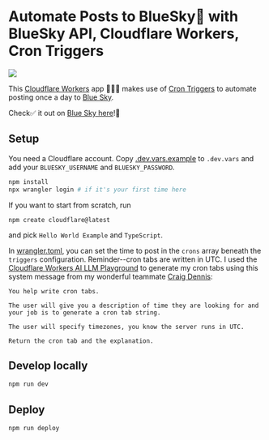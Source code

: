 # Automate Posts to BlueSky🦋 with BlueSky API, Cloudflare Workers, Cron Triggers
[<img src="https://img.youtube.com/vi/489fB42i_zA/0.jpg">](https://youtu.be/489fB42i_zA "Automate Bluesky Posts using Cloudflare Workers, Cron Triggers, and the Bluesky API!")

This [Cloudflare Workers](https://workers.cloudflare.com/) app 👩🏻‍💻 makes use of [Cron Triggers](https://developers.cloudflare.com/workers/configuration/cron-triggers/) to automate posting once a day to [Blue Sky](https://bsky.app/).

Check✅ it out on [Blue Sky here](https://bsky.app/profile/offby1bot.bsky.social)!👀

## Setup
You need a Cloudflare account. Copy [.dev.vars.example](./.dev.vars.example) to `.dev.vars` and add your `BLUESKY_USERNAME` and `BLUESKY_PASSWORD`.

```bash
npm install
npx wrangler login # if it's your first time here
```
If you want to start from scratch, run

```
npm create cloudflare@latest
```
and pick `Hello World Example` and `TypeScript`.

In [wrangler.toml](./wrangler.toml), you can set the time to post in the `crons` array beneath the `triggers` configuration. Reminder--cron tabs are written in UTC. I used the [Cloudflare Workers AI LLM Playground](https://playground.ai.cloudflare.com/) to generate my cron tabs using this system message from my wonderful teammate [Craig Dennis](https://twitter.com/craigsdennis):

```
You help write cron tabs.

The user will give you a description of time they are looking for and your job is to generate a cron tab string.

The user will specify timezones, you know the server runs in UTC.

Return the cron tab and the explanation.
```

## Develop locally
```bash
npm run dev
```

## Deploy
```bash
npm run deploy
```
